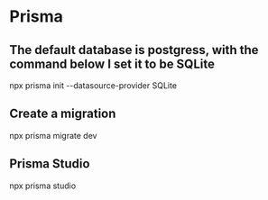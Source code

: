 # Prisma

## The default database is postgress, with the command below I set it to be SQLite
npx prisma init --datasource-provider SQLite

## Create a migration
npx prisma migrate dev

## Prisma Studio
npx prisma studio
